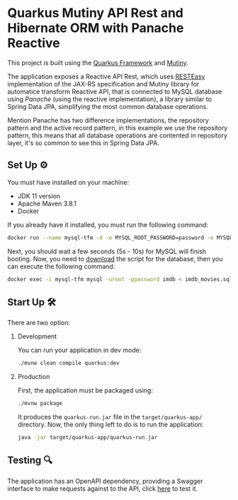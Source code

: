 # Quarkus Mutiny API Rest and Hibernate ORM with Panache Reactive

This project is built using the [Quarkus Framework](https://quarkus.io/) and [Mutiny](https://smallrye.io/smallrye-mutiny/).

The application exposes a Reactive API Rest, which uses [RESTEasy](https://resteasy.dev/) implementation of the JAX-RS specification and Mutiny library for automatice transform Reactive API, that is connected to MySQL database using *Panache* (using the reactive implementation), a library similar to Spring Data JPA, simplifying the most common database operations.

Mention Panache has two difference implementations, the repository pattern and the active record pattern, in this example we use the repository pattern, this means that all database operations are contented in repository layer, it's so common to see this in Spring Data JPA.

## Set Up ⚙

You must have installed on your machine:
* JDK 11 version
* Apache Maven 3.8.1
* Docker

If you already have it installed, you must run the following command:

```bash
docker run --name mysql-tfm -d -e MYSQL_ROOT_PASSWORD=password -e MYSQL_DATABASE=imdb -p 3306:3306 mysql:8.0.26
```

Next, you should wait a few seconds (5s - 10s) for MySQL will finish booting. Now, you need
to [download](https://raw.githubusercontent.com/MasterCloudApps-Projects/QuarkusMutiny_vs_ReactorSpring/main/reactive/rest-db/imdb_movies.sql)
the script for the database, then you can execute the following command:

```bash
docker exec -i mysql-tfm mysql -uroot -ppassword imdb < imdb_movies.sql
```

## Start Up 🛠

There are two option:

1. Development

   You can run your application in dev mode:

    ```bash
    ./mvnw clean compile quarkus:dev
    ```

2. Production

   First, the application must be packaged using:

    ```bash
    ./mvnw package
    ```

   It produces the `quarkus-run.jar` file in the `target/quarkus-app/` directory. Now, the only thing left to do is to
   run the application:

    ```bash
    java -jar target/quarkus-app/quarkus-run.jar
    ```

## Testing 🔍

The application has an OpenAPI dependency, providing a Swagger interface to make requests against to the API, click [here](http://localhost:8080/swagger-ui/) to test it.
